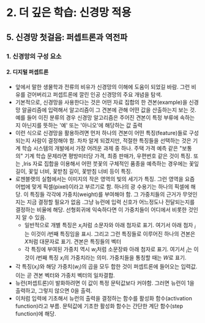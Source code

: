 # 2. 더 깊은 학습: 신경망 적용
## 5. 신경망 첫걸음: 퍼셉트론과 역전파
### 1. 신경망의 구성 요소
#### 2. 디지털 퍼셉트론
- 앞에서 말한 생물학과 전류의 비유가 신경망의 이해에 도움이 되었길 바람. 그런 비유를 걷어버리고 퍼셉트론에 깔린 인공 신경망의 주요 개념을 탐색.
- 기본적으로, 신경망을 사용한다는 것은 어떤 자료 집합의 한 견본(example)을 신경망 알골리즘에 입력해서 알고리즘이 그 견본에 관해 어떤 값을 산출하는지 보는 것. 예를 들어 이진 분류의 경우 신경망 알고리즘은 주어진 견본이 특정 부류에 속하는지 아닌지를 뜻하는 '예' 또는 '아니오'에 해당하는 값 출력
- 이런 식으로 신경망을 활용하려면 먼저 하나의 견본이 어떤 특징(feature)들로 구성되는지 사람이 결정해야 함. 차차 알게 되겠지만, 적절한 특징들을 선택하는 것은 기계 학습 시스템의 개발에서 가장 어려운 과제 중 하나. 주택 가격 예측 같은 "보통의" 기계 학습 문제라면 평방미터당 가격, 최종 판매가, 우편번호 같은 것이 특징. 또는 ,Iris 자료 집합을 이용해서 어떤 붓꽃의 구체적인 품종을 예측하는 경우에는 꽃잎 길이, 꽃잎 너비, 꽃받침 길이, 꽃받침 너비 등이 특징.
- 로젠블랫의 실험에서는 이미지의 작은 영역의 빛의 세기가 특징. 그런 영역을 요즘 어법에 맞게 픽셀(pixel)이라고 부르기로 함. 하나의 광 수용기는 하나의 픽셀에 해당. 이 특징들 각각에 가중치(weight)를 부여해야 함. 그 가중치들의 근거가 무엇인지는 지금 결정할 필요가 없음 .그냥 뉴런에 입력 신호가 어느정도나 전달되는지를 결정하는 비율에 해당. 선형회귀에 익숙하다면 이 가중치들이 어디에서 비롯한 것인지 알 수 있음.
  - 일반적으로 개별 특징은 $x_i$처럼 소문자와 아래 첨자로 표기. 여기서 아래 첨자 $_i$는 이것이 $i$번째 특징임을 표시. 그리고 그런 특징들로 이루어진 하나의 견본은 $X$처럼 대문자로 표기. 견본은 특징들의 벡터
  - 각 특징에 부여된 가중치 역시 $w_i$처럼 소문장롸 아래 첨자로 표기. 여기서 $_i$는 이것이 $i$번째 특징 $x_i$의 가중치라는 의미. 가중치들을 통칭할 때는 $W$로 표기.
- 각 특징($x_i$)와 해당 가중치($w_i$)의 곱을 모두 합한 것이 퍼셉트론에 들어오는 입력값. 이는 곧 견본 벡터와 가중치 벡터의 일차결합.
- 뉴런(퍼셉트론)이 발화하려면 이 값이 특정 문턱값보다 커야함. 그러면 뉴런이 1을 출력하고, 그렇지 않으면 0을 출력.
- 이처럼 입력에 기초해서 뉴런의 출력을 결정하는 함수를 활성화 함수(activation function)라고 부름. 문턱값에 기초한 활성화 함수는 간단한 계단 함수(step function)에 해당.
